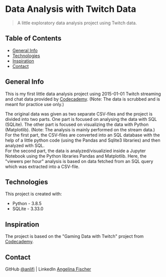 # Data Analysis with Twitch Data
> A little exploratory data analysis project using Twitch data.

## Table of Contents
* [General Info](#general-info)
* [Technologies](#technologies)
* [Inspiration](#inspiration)
* [Contact](#contact)

## General Info
This is my first little data analysis project using 2015-01-01 Twitch streaming and chat data provided by [Codecademy](https://www.codecademy.com/). (Note: The data is scrubbed and is meant for practice use only.)

The original data was given as two separate CSV-files and the project is divided into two parts. One part is focused on analysing the data with SQL (SQLite). The other part is focused on visualizing the data with Python (Matplotlib). (Note: The analysis is mainly performed on the stream data.)\
For the first part, the CSV-files are converted into an SQL database with the help of a little python code (using the Pandas and Sqlite3 libraries) and then analyzed with SQL.\
For the second part, the data is analyzed/visualizied inside a Jupyter Notebook using the Python libraries Pandas and Matplotlib. Here, the "viewers per hour" analysis is based on data fetched from an SQL query which was extracted into a CSV-file.

## Technologies
This project is created with:
* Python - 3.8.5
* SQLite - 3.33.0

## Inspiration
The project is based on the "Gaming Data with Twitch" project from [Codecademy](https://www.codecademy.com/).

## Contact
GitHub [@anlifi](https://github.com/anlifi) | LinkedIn [Angelina Fischer](https://www.linkedin.com/in/angelina-fischer-a424111b0/)
